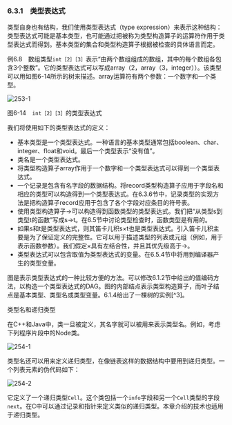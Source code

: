 ### 6.3.1　类型表达式

类型自身也有结构，我们使用类型表达式（type expression）来表示这种结构：类型表达式可能是基本类型，也可能通过把被称为类型构造算子的运算符作用于类型表达式而得到。基本类型的集合和类型构造算子根据被检查的具体语言而定。

例6.8　数组类型`int［2］［3］`表示“由两个数组组成的数组，其中的每个数组各包含3个整数”。它的类型表达式可以写成array（2，array（3，integer））。该类型可以用如图6-14所示的树来描述。array运算符有两个参数：一个数字和一个类型。

![253-1](../Images/image04397.jpeg)

图6-14　`int［2］［3］`的类型表达式

我们将使用如下的类型表达式的定义：

- 基本类型是一个类型表达式。一种语言的基本类型通常包括boolean、char、integer、float和void。最后一个类型表示“没有值”。
- 类名是一个类型表达式。
- 将类型构造算子array作用于一个数字和一个类型表达式可以得到一个类型表达式。
- 一个记录是包含有名字段的数据结构。将record类型构造算子应用于字段名和相应的类型可以构造得到一个类型表达式。在6.3.6节中，记录类型的实现方法是把构造算子record应用于包含了各个字段对应条目的符号表。
- 使用类型构造算子→可以构造得到函数类型的类型表达式。我们把“从类型s到类型t的函数”写成s→t。在6.5节中讨论类型检查时，函数类型是有用的。
- 如果s和t是类型表达式，则其笛卡儿积s×t也是类型表达式。引入笛卡儿积主要是为了保证定义的完整性。它可以用于描述类型的列表或元组（例如，用于表示函数参数）。我们假定×具有左结合性，并且其优先级高于→。
- 类型表达式可以包含取值为类型表达式的变量。在6.5.4节中将用到编译器产生的类型变量。

图是表示类型表达式的一种比较方便的方法。可以修改6.1.2节中给出的值编码方法，以构造一个类型表达式的DAG。图的内部结点表示类型构造算子，而叶子结点是基本类型、类型名或类型变量。6.1.4给出了一棵树的实例[^3]。

类型名和递归类型

在C++和Java中，类一旦被定义，其名字就可以被用来表示类型名。例如，考虑下列程序片段中的Node类。

![254-1](../Images/image04398.jpeg)

类型名还可以用来定义递归类型，在像链表这样的数据结构中要用到递归类型。一个列表元素的伪代码如下：

![254-2](../Images/image04399.jpeg)

它定义了一个递归类型`Cell`。这个类包括一个`info`字段和另一个`Cell`类型的字段`next`。在C中可以通过记录和指针来定义类似的递归类型。本章介绍的技术也适用于递归类型。